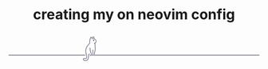 <h1 align="center">
creating my on neovim config
</h1>

<div align="center">
  <svg width="600" height="75" viewBox="0 0 600 75" version="1.1" xmlns="http://www.w3.org/2000/svg" style="stroke-linecap: round; stroke-linejoin: round; stroke-miterlimit: 1.5;">
    <path transform="matrix(1,0,0,1,92.3579,4.11772)" d="M105.809,48.397C105.809,44.506 102.473,43.931 102.473,33.503" style="fill: none; stroke: rgb(110, 108, 126); stroke-width: 1.5px;"/>
    <path transform="matrix(1,0,0,1,92.3579,4.11772)" d="M109.397,38.324L109.397,48.321" style="fill: none; stroke: rgb(110, 108, 126); stroke-width: 1.5px;"/>
    <path transform="matrix(1,0,0,1,92.3579,4.11772)" d="M112.883,48.152C112.883,44.717 115.053,40.554 115.053,35.084C115.053,29.613 114.393,24.795 114.216,21.81" style="fill: none; stroke: rgb(110, 108, 126); stroke-width: 1.5px;"/>
    <path transform="matrix(1,0,0,1,92.3579,4.11772)" d="M112.951,22.241C112.951,22.241 116.335,21.976 117.504,16.695" style="fill: none; stroke: rgb(110, 108, 126); stroke-width: 1.5px;"/>
    <path transform="matrix(1,0,0,1,92.3579,4.11772)" d="M107.788,11.843C107.788,11.843 106.369,7.434 105.169,7.434C103.969,7.434 101.87,13.187 101.87,21.862C101.87,24.103 90.181,29.985 92.659,43.571C93.057,45.751 94.053,49.908 94.053,49.924C94.053,49.94 96.571,59.453 91.184,59.453C90.063,59.453 89.526,58.833 88.405,58.833C87.285,58.833 86.381,59.598 86.381,60.591C86.381,61.584 87.491,64.025 91.446,64.025C98.593,64.025 98.865,58.038 98.865,54.158C98.865,50.278 98.829,51.479 98.829,50.844C98.829,48.717 100.601,48.284 101.259,48.043" style="fill: none; stroke: rgb(110, 108, 126); stroke-width: 1.5px;"/>
    <ellipse transform="matrix(1.00474,-0.404483,0.370766,0.920982,85.4108,49.8267)" cx="111.892" cy="15.766" rx="1.032" ry="1.449" style="fill: rgb(47, 44, 62);"/>
    <path transform="matrix(1,0,0,1,92.3579,4.11772)" d="M110.074,10.347C113.617,10.347 114.448,14.635 117.14,14.635" style="fill: none; stroke: rgb(110, 108, 126); stroke-width: 1.5px;"/>
    <path transform="matrix(1,0,0,1,92.3579,4.11772)" d="M112.568,9.074C112.568,9.074 111.553,6.74 110.677,6.74C109.801,6.74 108.537,9.169 108.537,9.169" style="fill: none; stroke: rgb(110, 108, 126); stroke-width: 1.5px;"/>
    <path transform="matrix(3.96613,0,0,5.89452,-177.012,-336.835)" d="M93.717,66.428L195.647,66.428" style="fill: none; stroke: rgb(110, 108, 126); stroke-width: 0.3px;"/>
    <path transform="matrix(1.78906,0,0,2.78204,-166.7,-130.078)" d="M93.717,66.428L195.647,66.428" style="fill: none; stroke: rgb(110, 108, 126); stroke-width: 0.64px;"/>
</svg>
</div>
